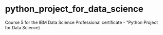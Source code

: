 # python_project_for_data_science
Course 5 for the IBM Data Science Professional certificate - "Python Project for Data Science)
